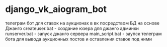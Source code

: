 # django_vk_aiogram_bot
телеграм бот для ставок на аукционах в вк посредством БД на основе Джанго
      createuser.bat - создание юзера для джанго админки
      runserver.bat - запуск джанго сервера
      main_script.bat - заупск телеграм бота для вывода аукционных постов и оставления ставок под ними
